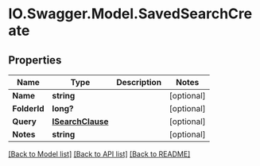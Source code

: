 # IO.Swagger.Model.SavedSearchCreate
## Properties

Name | Type | Description | Notes
------------ | ------------- | ------------- | -------------
**Name** | **string** |  | [optional] 
**FolderId** | **long?** |  | [optional] 
**Query** | [**ISearchClause**](ISearchClause.md) |  | [optional] 
**Notes** | **string** |  | [optional] 

[[Back to Model list]](../README.md#documentation-for-models) [[Back to API list]](../README.md#documentation-for-api-endpoints) [[Back to README]](../README.md)


